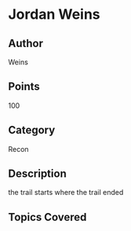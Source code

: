 # Jordan Weins
## Author
Weins
## Points
100
## Category
Recon
## Description
the trail starts where the trail ended
## Topics Covered


